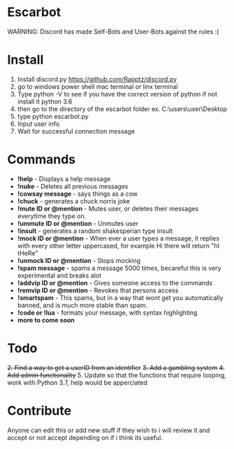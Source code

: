 # Escarbot

WARNING: Discord has made Self-Bots and User-Bots against the rules :(
# Install 

1. Install discord.py https://github.com/Rapptz/discord.py
2. go to windows power shell mac terminal or linx terminal
3. Type python -V to see if you have the correct version of python if not install it python 3.6
4. then go to the directory of the escarbot folder ex. C:\users\user\Desktop
5. type python escarbot.py
6. Input user info 
7. Wait for successful connection message

# Commands

* **!help** - Displays a help message
* **!nuke** - Deletes all previous messages 
* **!cowsay message** - says things as a cow 
* **!chuck** - generates a chuck norris joke
* **!mute ID or @mention** - Mutes user, or deletes their messages everytime they type on. 
* **!ummute ID or @mention** - Unmutes user 
* **!insult** - generates a random shakesperian type insult 
* **!mock ID or @mention** - When ever a user types a message, it replies with every other letter uppercased, for example Hi there will return "hI tHeRe" 
* **!unmock ID or @mention** - Stops mocking
* **!spam message** - spams a message 5000 times, becareful this is very experimental and breaks alot
* **!addvip ID or @mention** - Gives someone access to the commands
* **!remvip ID or @mention** - Revokes that persons access
* **!smartspam** - This spams, but in a way that wont get you automatically banned, and is much more stable than spam.
* **!code or !lua** - formats your message, with syntax highlighting
* **more to come soon**

# Todo 
~~2. Find a way to get a userID from an identifier~~ 
~~3. Add a gambling system~~
~~4. Add admin functionality~~
  5. Update so that the functions that require looping, work with Python 3.7, help would be apperciated


# Contribute 

Anyone can edit this or add new stuff if they wish to i will review it and accept or not accept depending on if i think its useful.
